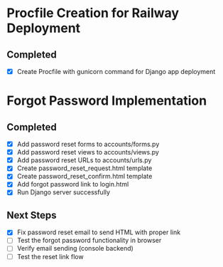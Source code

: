 # Procfile Creation for Railway Deployment

## Completed
- [x] Create Procfile with gunicorn command for Django app deployment

# Forgot Password Implementation

## Completed
- [x] Add password reset forms to accounts/forms.py
- [x] Add password reset views to accounts/views.py
- [x] Add password reset URLs to accounts/urls.py
- [x] Create password_reset_request.html template
- [x] Create password_reset_confirm.html template
- [x] Add forgot password link to login.html
- [x] Run Django server successfully

## Next Steps
- [x] Fix password reset email to send HTML with proper link
- [ ] Test the forgot password functionality in browser
- [ ] Verify email sending (console backend)
- [ ] Test the reset link flow
